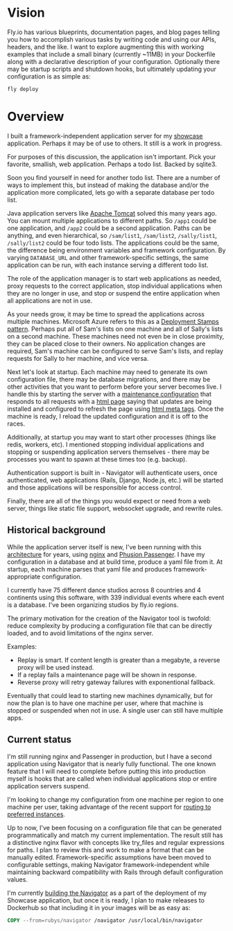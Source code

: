 # Vision

Fly.io has various blueprints, documentation pages, and blog pages telling you how to accomplish various tasks by writing code and using our APIs, headers, and the like. I want to explore augmenting this with working examples that include a small binary (currently ~11MB) in your Dockerfile along with a declarative description of your configuration. Optionally there may be startup scripts and shutdown hooks, but ultimately updating your configuration is as simple as:

```
fly deploy
```

# Overview

I built a framework-independent application server for my [showcase](https://github.com/rubys/showcase?tab=readme-ov-file#showcase) application. Perhaps it may be of use to others. It still is a work in progress.

For purposes of this discussion, the application isn't important. Pick your favorite, smallish, web application. Perhaps a todo list. Backed by sqlite3.

Soon you find yourself in need for another todo list. There are a number of ways to implement this, but instead of making the database and/or the application more complicated, lets go with a separate database per todo list.

Java application servers like [Apache Tomcat](https://tomcat.apache.org/) solved this many years ago. You can mount multiple applications to different paths. So `/app1` could be one application, and `/app2` could be a second application. Paths can be anything, and even hierarchical, so `/sam/list1`, `/sam/list2`, `/sally/list1`, `/sally/list2` could be four todo lists. The applications could be the same, the difference being environment variables and framework configuration. By varying `DATABASE_URL` and other framework-specific settings, the same application can be run, with each instance serving a different todo list.

The role of the application manager is to start web applications as needed, proxy requests to the correct application, stop individual applications when  they are no longer in use, and stop or suspend the entire application when all applications are not in use.

As your needs grow, it may be time to spread the applications across multiple machines. Microsoft Azure refers to this as a [Deployment Stamps pattern](https://learn.microsoft.com/en-us/azure/architecture/patterns/deployment-stamp). Perhaps put all of Sam's lists on one machine and all of Sally's lists on a second machine. These machines need not even be in close proximity, they can be placed close to their owners. No application changes are required, Sam's machine can be configured to serve Sam's lists, and replay requests for Sally to her machine, and vice versa.

Next let's look at startup. Each machine may need to generate its own configuration file, there may be database migrations, and there may be other activities that you want to perform before your server becomes live. I handle this by starting the server with a [maintenance configuration](https://github.com/rubys/showcase/blob/main/config/navigator-maintenance.yml) that responds to all requests with a [html page](https://github.com/rubys/showcase/blob/main/public/503.html) saying that updates are being installed and configured to refresh the page using [html meta tags](https://developer.mozilla.org/en-US/docs/Web/HTML/Reference/Elements/meta/http-equiv#refresh). Once the machine is ready, I reload the updated configuration and it is off to the races.

Additionally, at startup you may want to start other processes (things like redis, workers, etc). I mentioned stopping individual applications and stopping or suspending application servers themselves - there may be processes you want to spawn at these times too (e.g. backup).

Authentication support is built in - Navigator will authenticate users, once authenticated, web applications (Rails, Django, Node.js, etc.) will be started and those applications will be responsible for access control.

Finally, there are all of the things you would expect or need from a web server, things like static file support, websocket upgrade, and rewrite rules.

## Historical background

While the application server itself is new, I've been running with this [architecture](https://github.com/rubys/showcase/blob/main/ARCHITECTURE.md) for years, using [nginx](https://nginx.org/) and [Phusion Passenger](https://www.phusionpassenger.com/). I have my configuration in a database and at build time, produce a yaml file from it. At startup, each machine parses that yaml file and produces framework-appropriate configuration.

 I currently have 75 different dance studios across 8 countries and 4 continents using this software, with 339 individual events where each event is a database. I've been organizing studios by fly.io regions.

The primary motivation for the creation of the Navigator tool is twofold: reduce complexity by producing a configuration file that can be directly loaded, and to avoid limitations of the nginx server.

Examples:
 * Replay is smart. If content length is greater than a megabyte, a reverse proxy will be used instead.
 * If a replay fails a maintenance page will be shown in response.
 * Reverse proxy will retry gateway failures with exponentional fallback.

Eventually that could lead to starting new machines dynamically, but for now the plan is to have one machine per user, where that machine is stopped or suspended when not in use. A single user can still have multiple apps.

## Current status

I'm still running nginx and Passenger in production, but I have a second application using Navigator that is nearly fully functional. The one known feature that I will need to complete before putting this into production myself is hooks that are called when individual applications stop or entire application servers suspend.

I'm looking to change my configuration from one machine per region to one machine per user, taking advantage of the recent support for [routing to preferred instances](https://community.fly.io/t/routing-to-preferred-instances/25686).

Up to now, I've been focusing on a configuration file that can be generated programmatically and match my current implementation. The result still has a distinctive nginx flavor with concepts like try_files and regular expressions for paths. I plan to review this and work to make a format that can be manually edited. Framework-specific assumptions have been moved to configurable settings, making Navigator framework-independent while maintaining backward compatibility with Rails through default configuration values.

I'm currently [building the Navigator](https://github.com/rubys/showcase/blob/ab75c95765554babaf1b6a4d1f97440e8491b63e/Dockerfile.nav#L51-L62) as a part of the deployment of my Showcase application, but once it is ready, I plan to make releases to Dockerhub so that including it in your images will be as easy as:

```dockerfile
COPY --from=rubys/navigator /navigator /usr/local/bin/navigator
```
